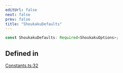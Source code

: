 ```yaml
---
editUrl: false
next: false
prev: false
title: "ShoukakuDefaults"
---
```


```ts
const ShoukakuDefaults: Required<ShoukakuOptions>;
```

## Defined in

[Constants.ts:32](https://github.com/shipgirlproject/shoukaku/blob/428f92c432a1875d1770e54c312147a1f47a448d/src/Constants.ts#L32)

